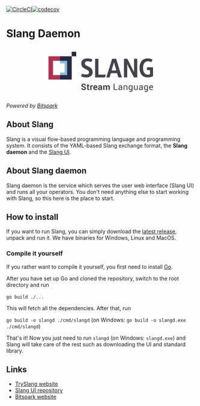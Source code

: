 [![CircleCI](https://circleci.com/gh/Bitspark/slang/tree/master.svg?style=svg&circle-token=ba892aab7dad71da5e2c426eff2a336974d96df0)](https://circleci.com/gh/Bitspark/slang/tree/master)[![codecov](https://codecov.io/gh/Bitspark/slang/branch/master/graph/badge.svg)](https://codecov.io/gh/Bitspark/slang)



# Slang Daemon
<p align="center">
  <img src="https://raw.githubusercontent.com/Bitspark/slang/master/logo.png" height="130">
</p>

*Powered by [Bitspark](https://bitspark.de)*

## About Slang

Slang is a visual flow-based programming language and programming system. It consists of the YAML-based Slang exchange format, the **Slang daemon** and the [Slang UI](https://github.com/Bitspark/slang-ui).

## About Slang daemon

Slang daemon is the service which serves the user web interface (Slang UI) and runs all your operators.
You don't need anything else to start working with Slang, so this here is the place to start.

## How to install

If you want to run Slang, you can simply download the [latest release](https://github.com/Bitspark/slang/releases/latest), unpack and run it. We have binaries for Windows, Linux and MacOS.

### Compile it yourself

If you rather want to compile it yourself, you first need to install [Go](https://golang.org/).

After you have set up Go and cloned the repository, switch to the root directory and run

`go build ./...`

This will fetch all the dependencies. After that, run

`go build -o slangd ./cmd/slangd` (on Windows: `go build -o slangd.exe ./cmd/slangd`)

That's it! Now you just need to run `slangd` (on Windows: `slangd.exe`) and Slang will take care of the rest such as downloading the UI and standard library.

## Links

- [TrySlang website](http://tryslang.com)
- [Slang UI repository](https://github.com/Bitspark/slang-ui)
- [Bitspark website](https://bitspark.de)
